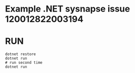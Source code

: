 # Example .NET sysnapse issue 120012822003194

# RUN

```
dotnet restore
dotnet run
# run second time
dotnet run
```

